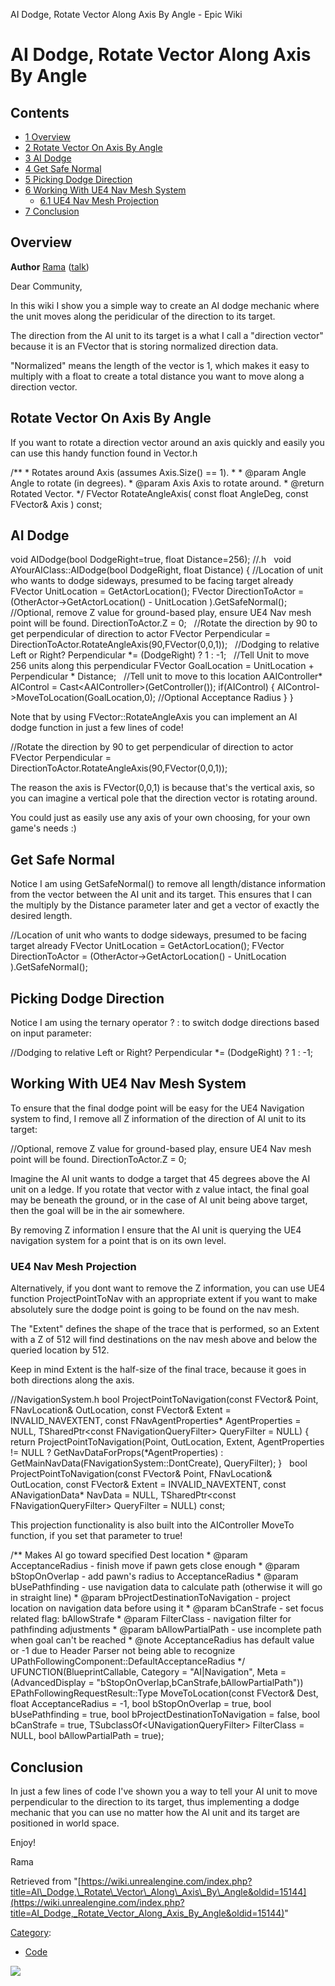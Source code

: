 AI Dodge, Rotate Vector Along Axis By Angle - Epic Wiki                    

AI Dodge, Rotate Vector Along Axis By Angle
===========================================

Contents
--------

*   [1 Overview](#Overview)
*   [2 Rotate Vector On Axis By Angle](#Rotate_Vector_On_Axis_By_Angle)
*   [3 AI Dodge](#AI_Dodge)
*   [4 Get Safe Normal](#Get_Safe_Normal)
*   [5 Picking Dodge Direction](#Picking_Dodge_Direction)
*   [6 Working With UE4 Nav Mesh System](#Working_With_UE4_Nav_Mesh_System)
    *   [6.1 UE4 Nav Mesh Projection](#UE4_Nav_Mesh_Projection)
*   [7 Conclusion](#Conclusion)

Overview
--------

**Author** [Rama](/User:Rama "User:Rama") ([talk](/User_talk:Rama "User talk:Rama"))

Dear Community,

In this wiki I show you a simple way to create an AI dodge mechanic where the unit moves along the peridicular of the direction to its target.

The direction from the AI unit to its target is a what I call a "direction vector" because it is an FVector that is storing normalized direction data.

"Normalized" means the length of the vector is 1, which makes it easy to multiply with a float to create a total distance you want to move along a direction vector.

Rotate Vector On Axis By Angle
------------------------------

If you want to rotate a direction vector around an axis quickly and easily you can use this handy function found in Vector.h

/\*\*
 \* Rotates around Axis (assumes Axis.Size() == 1).
 \*
 \* @param Angle Angle to rotate (in degrees).
 \* @param Axis Axis to rotate around.
 \* @return Rotated Vector.
 \*/
FVector RotateAngleAxis( const float AngleDeg, const FVector& Axis ) const;

AI Dodge
--------

void AIDodge(bool DodgeRight\=true, float Distance\=256); //.h
 
void AYourAIClass::AIDodge(bool DodgeRight, float Distance) 
{
	//Location of unit who wants to dodge sideways, presumed to be facing target already
	FVector UnitLocation \= GetActorLocation();
	FVector DirectionToActor \= (OtherActor\-\>GetActorLocation() \- UnitLocation ).GetSafeNormal();
 
	//Optional, remove Z value for ground-based play, ensure UE4 Nav mesh point will be found.
	DirectionToActor.Z \= 0;
 
	//Rotate the direction by 90 to get perpendicular of direction to actor
	FVector Perpendicular \= DirectionToActor.RotateAngleAxis(90,FVector(0,0,1));
 
	//Dodging to relative Left or Right?
	Perpendicular \*\= (DodgeRight) ? 1 : \-1;
 
	//Tell Unit to move 256 units along this perpendicular
	FVector GoalLocation \= UnitLocation + Perpendicular \* Distance;
 
	//Tell unit to move to this location
	AAIController\* AIControl \= Cast<AAIController\>(GetController());
	if(AIControl)
	{
	  AIControl\-\>MoveToLocation(GoalLocation,0); //Optional Acceptance Radius
	}
}

Note that by using FVector::RotateAngleAxis you can implement an AI dodge function in just a few lines of code!

//Rotate the direction by 90 to get perpendicular of direction to actor
FVector Perpendicular \= DirectionToActor.RotateAngleAxis(90,FVector(0,0,1));

The reason the axis is FVector(0,0,1) is because that's the vertical axis, so you can imagine a vertical pole that the direction vector is rotating around.

You could just as easily use any axis of your own choosing, for your own game's needs :)

Get Safe Normal
---------------

Notice I am using GetSafeNormal() to remove all length/distance information from the vector between the AI unit and its target. This ensures that I can the multiply by the Distance parameter later and get a vector of exactly the desired length.

//Location of unit who wants to dodge sideways, presumed to be facing target already
FVector UnitLocation \= GetActorLocation();
FVector DirectionToActor \= (OtherActor\-\>GetActorLocation() \- UnitLocation ).GetSafeNormal();

Picking Dodge Direction
-----------------------

Notice I am using the ternary operator ? : to switch dodge directions based on input parameter:

//Dodging to relative Left or Right?
Perpendicular \*\= (DodgeRight) ? 1 : \-1;

Working With UE4 Nav Mesh System
--------------------------------

To ensure that the final dodge point will be easy for the UE4 Navigation system to find, I remove all Z information of the direction of AI unit to its target:

//Optional, remove Z value for ground-based play, ensure UE4 Nav mesh point will be found.
DirectionToActor.Z \= 0;

Imagine the AI unit wants to dodge a target that 45 degrees above the AI unit on a ledge. If you rotate that vector with z value intact, the final goal may be beneath the ground, or in the case of AI unit being above target, then the goal will be in the air somewhere.

By removing Z information I ensure that the AI unit is querying the UE4 navigation system for a point that is on its own level.

### UE4 Nav Mesh Projection

Alternatively, if you dont want to remove the Z information, you can use UE4 function ProjectPointToNav with an appropriate extent if you want to make absolutely sure the dodge point is going to be found on the nav mesh.

The "Extent" defines the shape of the trace that is performed, so an Extent with a Z of 512 will find destinations on the nav mesh above and below the queried location by 512.

Keep in mind Extent is the half-size of the final trace, because it goes in both directions along the axis.

//NavigationSystem.h
bool ProjectPointToNavigation(const FVector& Point, FNavLocation& OutLocation, const FVector& Extent \= INVALID\_NAVEXTENT, const FNavAgentProperties\* AgentProperties \= NULL, TSharedPtr<const FNavigationQueryFilter\> QueryFilter \= NULL)
{
	return ProjectPointToNavigation(Point, OutLocation, Extent, AgentProperties !\= NULL ? GetNavDataForProps(\*AgentProperties) : GetMainNavData(FNavigationSystem::DontCreate), QueryFilter);
}
 
bool ProjectPointToNavigation(const FVector& Point, FNavLocation& OutLocation, const FVector& Extent \= INVALID\_NAVEXTENT, const ANavigationData\* NavData \= NULL, TSharedPtr<const FNavigationQueryFilter\> QueryFilter \= NULL) const;

This projection functionality is also built into the AIController MoveTo function, if you set that parameter to true!

/\*\* Makes AI go toward specified Dest location
 \*  @param AcceptanceRadius - finish move if pawn gets close enough
 \*  @param bStopOnOverlap - add pawn's radius to AcceptanceRadius
 \*  @param bUsePathfinding - use navigation data to calculate path (otherwise it will go in straight line)
 \*  @param bProjectDestinationToNavigation - project location on navigation data before using it
 \*  @param bCanStrafe - set focus related flag: bAllowStrafe
 \*  @param FilterClass - navigation filter for pathfinding adjustments
 \*  @param bAllowPartialPath - use incomplete path when goal can't be reached
 \*	@note AcceptanceRadius has default value or -1 due to Header Parser not being able to recognize UPathFollowingComponent::DefaultAcceptanceRadius
 \*/
UFUNCTION(BlueprintCallable, Category \= "AI|Navigation", Meta \= (AdvancedDisplay \= "bStopOnOverlap,bCanStrafe,bAllowPartialPath"))
EPathFollowingRequestResult::Type MoveToLocation(const FVector& Dest, float AcceptanceRadius \= \-1, bool bStopOnOverlap \= true,
	bool bUsePathfinding \= true, bool bProjectDestinationToNavigation \= false, bool bCanStrafe \= true,
	TSubclassOf<UNavigationQueryFilter\> FilterClass \= NULL, bool bAllowPartialPath \= true);

Conclusion
----------

In just a few lines of code I've shown you a way to tell your AI unit to move perpendicular to the direction to its target, thus implementing a dodge mechanic that you can use no matter how the AI unit and its target are positioned in world space.

Enjoy!

Rama

Retrieved from "[https://wiki.unrealengine.com/index.php?title=AI\_Dodge,\_Rotate\_Vector\_Along\_Axis\_By\_Angle&oldid=15144](https://wiki.unrealengine.com/index.php?title=AI_Dodge,_Rotate_Vector_Along_Axis_By_Angle&oldid=15144)"

[Category](/Special:Categories "Special:Categories"):

*   [Code](/Category:Code "Category:Code")

  ![](https://tracking.unrealengine.com/track.png)